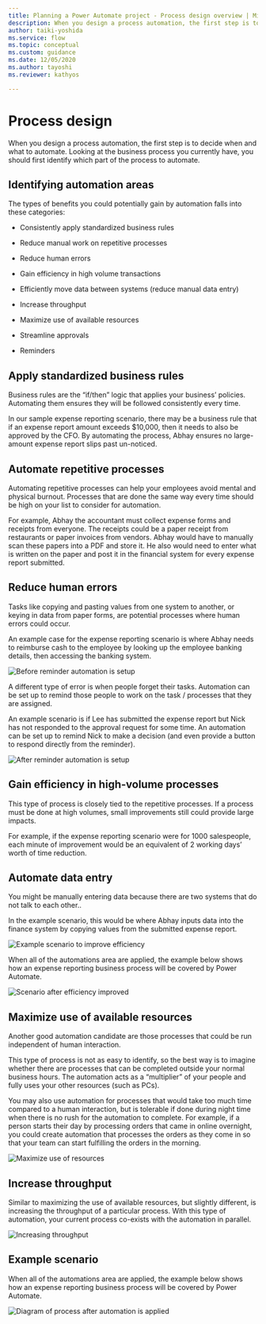 ```yaml
---
title: Planning a Power Automate project - Process design overview | Microsoft Docs
description: When you design a process automation, the first step is to decide when and what to automate. This article explains about the different scenarios and benefits you may have for automation.
author: taiki-yoshida
ms.service: flow
ms.topic: conceptual
ms.custom: guidance
ms.date: 12/05/2020
ms.author: tayoshi
ms.reviewer: kathyos

---
```


# Process design

When you design a process automation, the first step is to decide when and what
to automate. Looking at the business process you currently have, you should
first identify which part of the process to automate.

## Identifying automation areas

The types of benefits you could potentially gain by automation falls into these
categories:

-   Consistently apply standardized business rules

-   Reduce manual work on repetitive processes

-   Reduce human errors

-   Gain efficiency in high volume transactions

-   Efficiently move data between systems (reduce manual data entry)

-   Increase throughput

-   Maximize use of available resources

-   Streamline approvals

-   Reminders

## Apply standardized business rules

Business rules are the “if/then” logic that applies your business’ policies.
Automating them ensures they will be followed consistently every time.

In our sample expense reporting scenario, there may be a business rule that if
an expense report amount exceeds \$10,000, then it needs to also be approved by
the CFO. By automating the process, Abhay ensures no large-amount expense report
slips past un-noticed.

## Automate repetitive processes 

Automating repetitive processes can help your employees avoid mental and
physical burnout. Processes that are done the same way every time should be high
on your list to consider for automation.

For example, Abhay the accountant must collect expense forms and receipts from
everyone. The receipts could be a paper receipt from restaurants or paper
invoices from vendors. Abhay would have to manually scan these papers into a PDF
and store it. He also would need to enter what is written on the paper and post
it in the financial system for every expense report submitted.

## Reduce human errors 

Tasks like copying and pasting values from one system to another, or keying in
data from paper forms, are potential processes where human errors could occur.

An example case for the expense reporting scenario is where Abhay needs to
reimburse cash to the employee by looking up the employee banking details, then
accessing the banking system.

![Before reminder automation is setup](media/before-reminder-automation.png "Before reminder automation is setup")

A different type of error is when people forget their tasks. Automation can be
set up to remind those people to work on the task / processes that they are
assigned.

An example scenario is if Lee has submitted the expense report but Nick has not
responded to the approval request for some time. An automation can be set up to
remind Nick to make a decision (and even provide a button to respond directly
from the reminder).

![After reminder automation is setup](media/before-reminder-automation.png "After reminder automation is setup")

## Gain efficiency in high-volume processes

This type of process is closely tied to the repetitive processes. If a process
must be done at high volumes, small improvements still could provide large
impacts.

For example, if the expense reporting scenario were for 1000 salespeople, each
minute of improvement would be an equivalent of 2 working days’ worth of time
reduction.

## Automate data entry 

You might be manually entering data because there are two systems that do not
talk to each other..

In the example scenario, this would be where Abhay inputs data into the finance
system by copying values from the submitted expense report.

![Example scenario to improve efficiency](media/gain-efficiency-sample-scenario.png "Example scenario to improve efficiency")

When all of the automations area are applied, the example below shows how an
expense reporting business process will be covered by Power Automate.

![Scenario after efficiency improved](media/gain-efficiency-automated-scenario.png "Scenario after efficiency improved")

## Maximize use of available resources

Another good automation candidate are those processes that could be run
independent of human interaction.

This type of process is not as easy to identify, so the best way is to imagine
whether there are processes that can be completed outside your normal business
hours. The automation acts as a “multiplier” of your people and fully uses your
other resources (such as PCs).

You may also use automation for processes that would take too much time compared
to a human interaction, but is tolerable if done during night time when there is
no rush for the automation to complete. For example, if a person starts their
day by processing orders that came in online overnight, you could create
automation that processes the orders as they come in so that your team can start
fulfilling the orders in the morning.

![Maximize use of resources](media/maximize-use-of-resources.png "Maximize use of resources")

## Increase throughput 

Similar to maximizing the use of available resources, but slightly different, is
increasing the throughput of a particular process. With this type of automation,
your current process co-exists with the automation in parallel.

![Increasing throughput](media/increasing-throughput.png "Increasing throughput")

## Example scenario

When all of the automations area are applied, the example below shows how an
expense reporting business process will be covered by Power Automate.

![Diagram of process after automation is applied](media/process-after-automation-applied.png "Diagram of process after automation is applied")